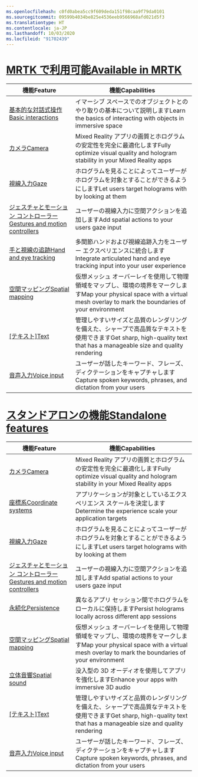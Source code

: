 ```yaml
---
ms.openlocfilehash: c0fd0abea5cc9f609deda151f98caa9f79da0101
ms.sourcegitcommit: 09599b4034be825e4536eeb9566968afd021d5f3
ms.translationtype: HT
ms.contentlocale: ja-JP
ms.lasthandoff: 10/03/2020
ms.locfileid: "91702439"
---
```

# <a name="available-in-mrtk"></a>[<span data-ttu-id="89d04-101">MRTK で利用可能</span><span class="sxs-lookup"><span data-stu-id="89d04-101">Available in MRTK</span></span>](#tab/mrtk)

|  <span data-ttu-id="89d04-102">機能</span><span class="sxs-lookup"><span data-stu-id="89d04-102">Feature</span></span>  |  <span data-ttu-id="89d04-103">機能</span><span class="sxs-lookup"><span data-stu-id="89d04-103">Capabilities</span></span>  |
| --- | --- |
| [<span data-ttu-id="89d04-104">基本的な対話式操作</span><span class="sxs-lookup"><span data-stu-id="89d04-104">Basic interactions</span></span>](../unity/mrtk-101.md) | <span data-ttu-id="89d04-105">イマーシブ スペースでのオブジェクトとのやり取りの基本について説明します</span><span class="sxs-lookup"><span data-stu-id="89d04-105">Learn the basics of interacting with objects in immersive space</span></span> |
| [<span data-ttu-id="89d04-106">カメラ</span><span class="sxs-lookup"><span data-stu-id="89d04-106">Camera</span></span>](../unity/camera-in-unity.md) | <span data-ttu-id="89d04-107">Mixed Reality アプリの画質とホログラムの安定性を完全に最適化します</span><span class="sxs-lookup"><span data-stu-id="89d04-107">Fully optimize visual quality and hologram stability in your Mixed Reality apps</span></span> |
| [<span data-ttu-id="89d04-108">視線入力</span><span class="sxs-lookup"><span data-stu-id="89d04-108">Gaze</span></span>](../unity/gaze-in-unity.md) | <span data-ttu-id="89d04-109">ホログラムを見ることによってユーザーがホログラムを対象とすることができるようにします</span><span class="sxs-lookup"><span data-stu-id="89d04-109">Let users target holograms with by looking at them</span></span> |
| [<span data-ttu-id="89d04-110">ジェスチャとモーション コントローラー</span><span class="sxs-lookup"><span data-stu-id="89d04-110">Gestures and motion controllers</span></span>](../unity/gestures-and-motion-controllers-in-unity.md) | <span data-ttu-id="89d04-111">ユーザーの視線入力に空間アクションを追加します</span><span class="sxs-lookup"><span data-stu-id="89d04-111">Add spatial actions to your users gaze input</span></span> |
| [<span data-ttu-id="89d04-112">手と視線の追跡</span><span class="sxs-lookup"><span data-stu-id="89d04-112">Hand and eye tracking</span></span>](../unity/hand-eye-in-unit.md) | <span data-ttu-id="89d04-113">多関節ハンドおよび視線追跡入力をユーザー エクスペリエンスに統合します</span><span class="sxs-lookup"><span data-stu-id="89d04-113">Integrate articulated hand and eye tracking input into your user experience</span></span> |
| [<span data-ttu-id="89d04-114">空間マッピング</span><span class="sxs-lookup"><span data-stu-id="89d04-114">Spatial mapping</span></span>](../unity/spatial-mapping-in-unity.md) | <span data-ttu-id="89d04-115">仮想メッシュ オーバーレイを使用して物理領域をマップし、環境の境界をマークします</span><span class="sxs-lookup"><span data-stu-id="89d04-115">Map your physical space with a virtual mesh overlay to mark the boundaries of your environment</span></span> |
| <span data-ttu-id="89d04-116">[[テキスト]](../unity/text-in-unity.md)</span><span class="sxs-lookup"><span data-stu-id="89d04-116">[Text](../unity/text-in-unity.md)</span></span> | <span data-ttu-id="89d04-117">管理しやすいサイズと品質のレンダリングを備えた、シャープで高品質なテキストを使用できます</span><span class="sxs-lookup"><span data-stu-id="89d04-117">Get sharp, high-quality text that has a manageable size and quality rendering</span></span> |
| [<span data-ttu-id="89d04-118">音声入力</span><span class="sxs-lookup"><span data-stu-id="89d04-118">Voice input</span></span>](../unity/voice-input-in-unity.md) | <span data-ttu-id="89d04-119">ユーザーが話したキーワード、フレーズ、ディクテーションをキャプチャします</span><span class="sxs-lookup"><span data-stu-id="89d04-119">Capture spoken keywords, phrases, and dictation from your users</span></span>|

# <a name="standalone-features"></a>[<span data-ttu-id="89d04-120">スタンドアロンの機能</span><span class="sxs-lookup"><span data-stu-id="89d04-120">Standalone features</span></span>](#tab/standalone)

|  <span data-ttu-id="89d04-121">機能</span><span class="sxs-lookup"><span data-stu-id="89d04-121">Feature</span></span>  |  <span data-ttu-id="89d04-122">機能</span><span class="sxs-lookup"><span data-stu-id="89d04-122">Capabilities</span></span>  |
| --- | --- |
| [<span data-ttu-id="89d04-123">カメラ</span><span class="sxs-lookup"><span data-stu-id="89d04-123">Camera</span></span>](../unity/camera-in-unity.md) | <span data-ttu-id="89d04-124">Mixed Reality アプリの画質とホログラムの安定性を完全に最適化します</span><span class="sxs-lookup"><span data-stu-id="89d04-124">Fully optimize visual quality and hologram stability in your Mixed Reality apps</span></span> |
| [<span data-ttu-id="89d04-125">座標系</span><span class="sxs-lookup"><span data-stu-id="89d04-125">Coordinate systems</span></span>](../unity/coordinate-systems-in-unity.md) | <span data-ttu-id="89d04-126">アプリケーションが対象としているエクスペリエンス スケールを決定します</span><span class="sxs-lookup"><span data-stu-id="89d04-126">Determine the experience scale your application targets</span></span> |
| [<span data-ttu-id="89d04-127">視線入力</span><span class="sxs-lookup"><span data-stu-id="89d04-127">Gaze</span></span>](../unity/gaze-in-unity.md) | <span data-ttu-id="89d04-128">ホログラムを見ることによってユーザーがホログラムを対象とすることができるようにします</span><span class="sxs-lookup"><span data-stu-id="89d04-128">Let users target holograms with by looking at them</span></span> |
| [<span data-ttu-id="89d04-129">ジェスチャとモーション コントローラー</span><span class="sxs-lookup"><span data-stu-id="89d04-129">Gestures and motion controllers</span></span>](../unity/gestures-and-motion-controllers-in-unity.md) | <span data-ttu-id="89d04-130">ユーザーの視線入力に空間アクションを追加します</span><span class="sxs-lookup"><span data-stu-id="89d04-130">Add spatial actions to your users gaze input</span></span> |
| [<span data-ttu-id="89d04-131">永続化</span><span class="sxs-lookup"><span data-stu-id="89d04-131">Persistence</span></span>](../unity/persistence-in-unity.md) | <span data-ttu-id="89d04-132">異なるアプリ セッション間でホログラムをローカルに保持します</span><span class="sxs-lookup"><span data-stu-id="89d04-132">Persist holograms locally across different app sessions</span></span> |
| [<span data-ttu-id="89d04-133">空間マッピング</span><span class="sxs-lookup"><span data-stu-id="89d04-133">Spatial mapping</span></span>](../unity/spatial-mapping-in-unity.md) | <span data-ttu-id="89d04-134">仮想メッシュ オーバーレイを使用して物理領域をマップし、環境の境界をマークします</span><span class="sxs-lookup"><span data-stu-id="89d04-134">Map your physical space with a virtual mesh overlay to mark the boundaries of your environment</span></span> |
| [<span data-ttu-id="89d04-135">立体音響</span><span class="sxs-lookup"><span data-stu-id="89d04-135">Spatial sound</span></span>](../unity/spatial-sound-in-unity.md) | <span data-ttu-id="89d04-136">没入型の 3D オーディオを使用してアプリを強化します</span><span class="sxs-lookup"><span data-stu-id="89d04-136">Enhance your apps with immersive 3D audio</span></span> |
| <span data-ttu-id="89d04-137">[[テキスト]](../unity/text-in-unity.md)</span><span class="sxs-lookup"><span data-stu-id="89d04-137">[Text](../unity/text-in-unity.md)</span></span> | <span data-ttu-id="89d04-138">管理しやすいサイズと品質のレンダリングを備えた、シャープで高品質なテキストを使用できます</span><span class="sxs-lookup"><span data-stu-id="89d04-138">Get sharp, high-quality text that has a manageable size and quality rendering</span></span> |
| [<span data-ttu-id="89d04-139">音声入力</span><span class="sxs-lookup"><span data-stu-id="89d04-139">Voice input</span></span>](../unity/voice-input-in-unity.md) | <span data-ttu-id="89d04-140">ユーザーが話したキーワード、フレーズ、ディクテーションをキャプチャします</span><span class="sxs-lookup"><span data-stu-id="89d04-140">Capture spoken keywords, phrases, and dictation from your users</span></span>|


